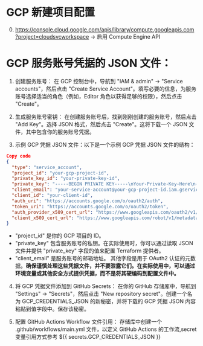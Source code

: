 # GCP 新建项目配置
 
0. https://console.cloud.google.com/apis/library/compute.googleapis.com?project=cloudsvcworkspace -> 启用 Compute Engine API

# GCP 服务账号凭据的 JSON 文件：

1. 创建服务账号：
在 GCP 控制台中，导航到 "IAM & admin" -> "Service accounts"，然后点击 "Create Service Account"。填写必要的信息，为服务账号选择适当的角色（例如，Editor 角色以获得足够的权限），然后点击 "Create"。

2. 生成服务账号密钥：
在创建服务账号后，找到刚刚创建的服务账号，然后点击 "Add Key"。选择 JSON 格式，然后点击 "Create"。这将下载一个 JSON 文件，其中包含你的服务账号凭据。

3. 示例 GCP 凭据 JSON 文件：以下是一个示例 GCP 凭据 JSON 文件的结构：

```json
Copy code
{
  "type": "service_account",
  "project_id": "your-gcp-project-id",
  "private_key_id": "your-private-key-id",
  "private_key": "-----BEGIN PRIVATE KEY-----\nYour-Private-Key-Here\n-----END PRIVATE KEY-----\n",
  "client_email": "your-service-account@your-gcp-project-id.iam.gserviceaccount.com",
  "client_id": "your-client-id",
  "auth_uri": "https://accounts.google.com/o/oauth2/auth",
  "token_uri": "https://accounts.google.com/o/oauth2/token",
  "auth_provider_x509_cert_url": "https://www.googleapis.com/oauth2/v1/certs",
  "client_x509_cert_url": "https://www.googleapis.com/robot/v1/metadata/x509/your-service-account%40your-gcp-project-id.iam.gserviceaccount.com"
}
```

- "project_id" 是你的 GCP 项目的 ID。
- "private_key" 包含服务账号的私钥。在实际使用时，你可以通过读取 JSON 文件并提供 "private_key" 字段的值来配置 Terraform 提供者。
- "client_email" 是服务账号的邮箱地址。
其他字段是用于 OAuth2 认证的元数据。**确保谨慎处理这些凭据文件，并不要泄露它们。在实际使用中，可以通过环境变量或其他安全方式提供凭据，而不是将其硬编码到配置文件中。**

4. 将 GCP 凭据文件添加到 GitHub Secrets：
在你的 GitHub 存储库中，导航到 "Settings" -> "Secrets"，然后点击 "New repository secret"。创建一个名为 GCP_CREDENTIALS_JSON 的新秘密，并将下载的 GCP 凭据 JSON 内容粘贴到值字段中。保存该秘密。

5. 配置 GitHub Actions Workflow 文件引用：
存储库中创建一个 .github/workflows/main.yml 文件，以定义 GitHub Actions 的工作流,secret变量引用方式参考 ${{ secrets.GCP_CREDENTIALS_JSON }}
